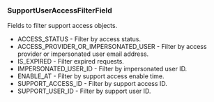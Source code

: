 ### SupportUserAccessFilterField
Fields to filter support access objects.

- ACCESS_STATUS - Filter by access status.
- ACCESS_PROVIDER_OR_IMPERSONATED_USER - Filter by access provider or impersonated user email address.
- IS_EXPIRED - Filter expired requests.
- IMPERSONATED_USER_ID - Filter by impersonated user ID.
- ENABLE_AT - Filter by support access enable time.
- SUPPORT_ACCESS_ID - Filter by support access ID.
- SUPPORT_USER_ID - Filter by support user ID.
